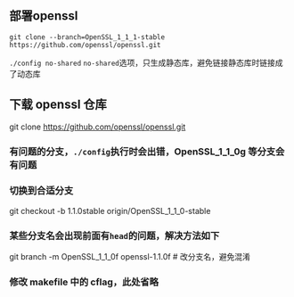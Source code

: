 ## 部署openssl

`git clone --branch=OpenSSL_1_1_1-stable https://github.com/openssl/openssl.git`

`./config no-shared` `no-shared`选项，只生成静态库，避免链接静态库时链接成了动态库

## 下载 openssl 仓库

git clone <https://github.com/openssl/openssl.git>

### 有问题的分支，`./config`执行时会出错，OpenSSL_1_1_0g 等分支会有问题

### 切换到合适分支

git checkout -b 1.1.0stable origin/OpenSSL_1_1_0-stable

### 某些分支名会出现前面有`head`的问题，解决方法如下

git branch -m OpenSSL_1_1_0f openssl-1.1.0f # 改分支名，避免混淆

### 修改 makefile 中的 cflag，此处省略
